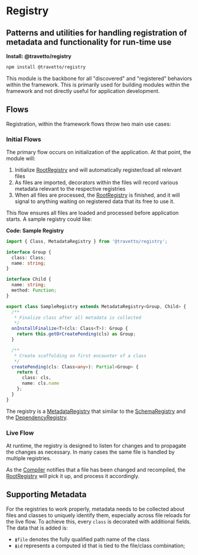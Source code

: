 <!-- This file was generated by the framweork and should not be modified directly -->
<!-- Please modify https://github.com/travetto/travetto/tree/master/module/registry/doc.ts and execute "npm run docs" to rebuild -->
# Registry
## Patterns and utilities for handling registration of metadata and functionality for run-time use

**Install: @travetto/registry**
```bash
npm install @travetto/registry
```

This module is the backbone for all "discovered" and "registered" behaviors within the framework. This is primarily used for building modules within the framework and not directly useful for application development.

## Flows
Registration, within the framework flows throw two main use cases:

### Initial Flows

The primary flow occurs on initialization of the application. At that point, the module will:

   
   1. Initialize [RootRegistry](https://github.com/travetto/travetto/tree/master/module/registry/src/service/root.ts) and will automatically register/load all relevant files
   1. As files are imported, decorators within the files will record various metadata relevant to the respective registries
   1. When all files are processed, the [RootRegistry](https://github.com/travetto/travetto/tree/master/module/registry/src/service/root.ts) is finished, and it will signal to anything waiting on registered data that its free to use it.

This flow ensures all files are loaded and processed before application starts. A sample registry could like:

**Code: Sample Registry**
```typescript
import { Class, MetadataRegistry } from '@travetto/registry';

interface Group {
  class: Class;
  name: string;
}

interface Child {
  name: string;
  method: Function;
}

export class SampleRegistry extends MetadataRegistry<Group, Child> {
  /**
   * Finalize class after all metadata is collected
   */
  onInstallFinalize<T>(cls: Class<T>): Group {
    return this.getOrCreatePending(cls) as Group;
  }

  /**
   * Create scaffolding on first encounter of a class
   */
  createPending(cls: Class<any>): Partial<Group> {
    return {
      class: cls,
      name: cls.name
    };
  }
}
```

The registry is a [MetadataRegistry](https://github.com/travetto/travetto/tree/master/module/registry/src/service/metadata.ts#L13) that similar to the [SchemaRegistry](https://github.com/travetto/travetto/tree/master/module/schema/src/service/registry.ts) and the [DependencyRegistry](https://github.com/travetto/travetto/tree/master/module/di/src/registry.ts).

### Live Flow
At runtime, the registry is designed to listen for changes and to propagate the changes as necessary. In many cases the same file is handled by multiple registries.

As the [Compiler](https://github.com/travetto/travetto/tree/master/module/compiler#readme "Node-integration of Typescript Compiler with advanced functionality for detecting changes in classes and methods.") notifies that a file has been changed and recompiled, the [RootRegistry](https://github.com/travetto/travetto/tree/master/module/registry/src/service/root.ts) will pick it up, and process it accordingly.

## Supporting Metadata

For the registries to work properly, metadata needs to be collected about files and classes to uniquely identify them, especially across file reloads for the live flow.  To achieve this, every `class` is decorated with additional fields.  The data that is added is:

   
   *  `ᚕfile` denotes the fully qualified path name of the class
   *  `ᚕid` represents a computed id that is tied to the file/class combination;

